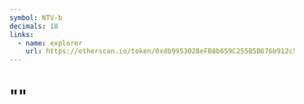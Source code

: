 ```yaml
---
symbol: NTV-b
decimals: 18
links:
  - name: explorer
    url: https://etherscan.io/token/0xdb9953028eFB8b659C255B5B676b912c57f37e4b
---
```


# ""
